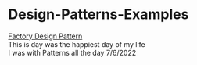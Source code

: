 # Design-Patterns-Examples
[Factory Design Pattern](https://github.com/ElhamFadel/Design-Patterns-Examples/tree/1-factory-design-pattern)
<br />
This is day was the happiest day of my life
<br />
I  was with Patterns all the day 7/6/2022
